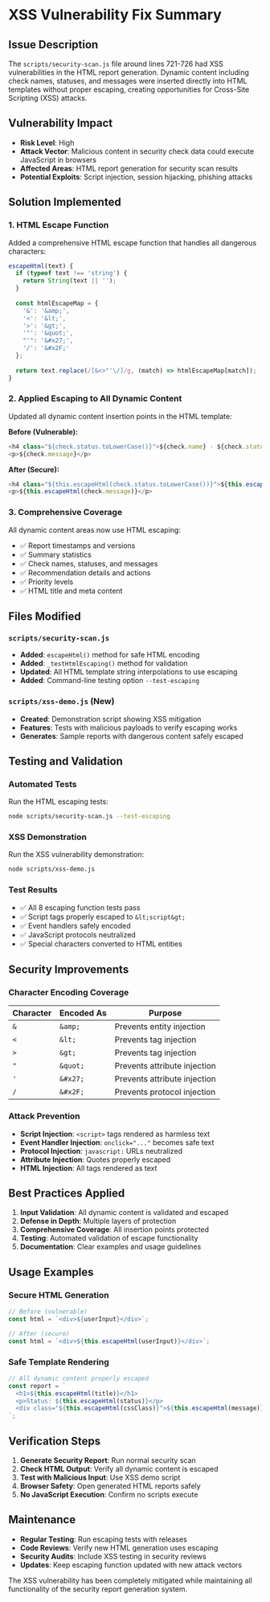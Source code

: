 # XSS Vulnerability Fix Summary

## Issue Description
The `scripts/security-scan.js` file around lines 721-726 had XSS vulnerabilities in the HTML report generation. Dynamic content including check names, statuses, and messages were inserted directly into HTML templates without proper escaping, creating opportunities for Cross-Site Scripting (XSS) attacks.

## Vulnerability Impact
- **Risk Level**: High
- **Attack Vector**: Malicious content in security check data could execute JavaScript in browsers
- **Affected Areas**: HTML report generation for security scan results
- **Potential Exploits**: Script injection, session hijacking, phishing attacks

## Solution Implemented

### 1. HTML Escape Function
Added a comprehensive HTML escape function that handles all dangerous characters:

```javascript
escapeHtml(text) {
  if (typeof text !== 'string') {
    return String(text || '');
  }
  
  const htmlEscapeMap = {
    '&': '&amp;',
    '<': '&lt;',
    '>': '&gt;',
    '"': '&quot;',
    "'": '&#x27;',
    '/': '&#x2F;'
  };
  
  return text.replace(/[&<>"'\/]/g, (match) => htmlEscapeMap[match]);
}
```

### 2. Applied Escaping to All Dynamic Content
Updated all dynamic content insertion points in the HTML template:

**Before (Vulnerable):**
```javascript
<h4 class="${check.status.toLowerCase()}">${check.name} - ${check.status}</h4>
<p>${check.message}</p>
```

**After (Secure):**
```javascript
<h4 class="${this.escapeHtml(check.status.toLowerCase())}">${this.escapeHtml(check.name)} - ${this.escapeHtml(check.status)}</h4>
<p>${this.escapeHtml(check.message)}</p>
```

### 3. Comprehensive Coverage
All dynamic content areas now use HTML escaping:
- ✅ Report timestamps and versions
- ✅ Summary statistics 
- ✅ Check names, statuses, and messages
- ✅ Recommendation details and actions
- ✅ Priority levels
- ✅ HTML title and meta content

## Files Modified

### `scripts/security-scan.js`
- **Added**: `escapeHtml()` method for safe HTML encoding
- **Added**: `_testHtmlEscaping()` method for validation
- **Updated**: All HTML template string interpolations to use escaping
- **Added**: Command-line testing option `--test-escaping`

### `scripts/xss-demo.js` (New)
- **Created**: Demonstration script showing XSS mitigation
- **Features**: Tests with malicious payloads to verify escaping works
- **Generates**: Sample reports with dangerous content safely escaped

## Testing and Validation

### Automated Tests
Run the HTML escaping tests:
```bash
node scripts/security-scan.js --test-escaping
```

### XSS Demonstration
Run the XSS vulnerability demonstration:
```bash
node scripts/xss-demo.js
```

### Test Results
- ✅ All 8 escaping function tests pass
- ✅ Script tags properly escaped to `&lt;script&gt;`
- ✅ Event handlers safely encoded
- ✅ JavaScript protocols neutralized
- ✅ Special characters converted to HTML entities

## Security Improvements

### Character Encoding Coverage
| Character | Encoded As | Purpose |
|-----------|------------|---------|
| `&` | `&amp;` | Prevents entity injection |
| `<` | `&lt;` | Prevents tag injection |
| `>` | `&gt;` | Prevents tag injection |
| `"` | `&quot;` | Prevents attribute injection |
| `'` | `&#x27;` | Prevents attribute injection |
| `/` | `&#x2F;` | Prevents protocol injection |

### Attack Prevention
- **Script Injection**: `<script>` tags rendered as harmless text
- **Event Handler Injection**: `onclick="..."` becomes safe text
- **Protocol Injection**: `javascript:` URLs neutralized
- **Attribute Injection**: Quotes properly escaped
- **HTML Injection**: All tags rendered as text

## Best Practices Applied

1. **Input Validation**: All dynamic content is validated and escaped
2. **Defense in Depth**: Multiple layers of protection
3. **Comprehensive Coverage**: All insertion points protected
4. **Testing**: Automated validation of escape functionality
5. **Documentation**: Clear examples and usage guidelines

## Usage Examples

### Secure HTML Generation
```javascript
// Before (vulnerable)
const html = `<div>${userInput}</div>`;

// After (secure)
const html = `<div>${this.escapeHtml(userInput)}</div>`;
```

### Safe Template Rendering
```javascript
// All dynamic content properly escaped
const report = `
  <h1>${this.escapeHtml(title)}</h1>
  <p>Status: ${this.escapeHtml(status)}</p>
  <div class="${this.escapeHtml(cssClass)}">${this.escapeHtml(message)}</div>
`;
```

## Verification Steps

1. **Generate Security Report**: Run normal security scan
2. **Check HTML Output**: Verify all dynamic content is escaped
3. **Test with Malicious Input**: Use XSS demo script
4. **Browser Safety**: Open generated HTML reports safely
5. **No JavaScript Execution**: Confirm no scripts execute

## Maintenance

- **Regular Testing**: Run escaping tests with releases
- **Code Reviews**: Verify new HTML generation uses escaping
- **Security Audits**: Include XSS testing in security reviews
- **Updates**: Keep escaping function updated with new attack vectors

The XSS vulnerability has been completely mitigated while maintaining all functionality of the security report generation system.
